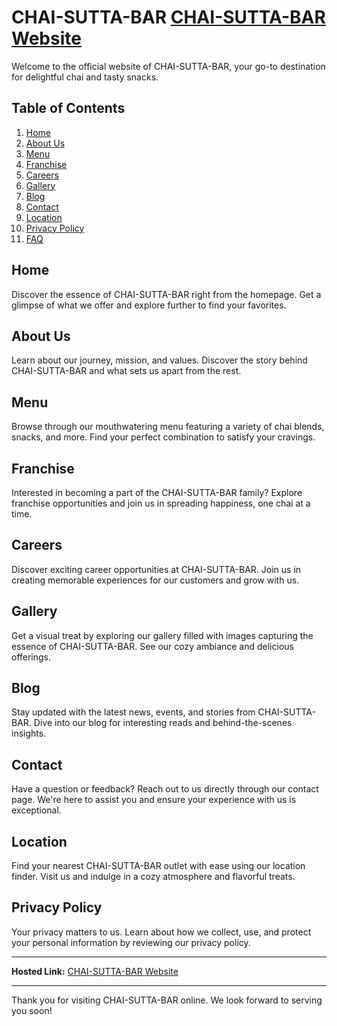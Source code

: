 
# CHAI-SUTTA-BAR [CHAI-SUTTA-BAR Website](https://jessicadollz.github.io/Chai-Sutta-Bar/)

Welcome to the official website of CHAI-SUTTA-BAR, your go-to destination for delightful chai and tasty snacks. 

## Table of Contents
1. [Home](./index.html)
2. [About Us](./About/about.html)
3. [Menu](./Menu/menu.html)
4. [Franchise](./Franchise/franchise.html)
5. [Careers](./careers.html)
6. [Gallery](./Gallery/gallery.html)
7. [Blog](./Blog/blog.html)
8. [Contact](./contact-fotter/contact.html)
9. [Location](#location)
10. [Privacy Policy](./Footer-Privacy/privacy.html)
11. [FAQ](./Footer-FAQ/faq.html)

## Home
Discover the essence of CHAI-SUTTA-BAR right from the homepage. Get a glimpse of what we offer and explore further to find your favorites.

## About Us 
Learn about our journey, mission, and values. Discover the story behind CHAI-SUTTA-BAR and what sets us apart from the rest.

## Menu 
Browse through our mouthwatering menu featuring a variety of chai blends, snacks, and more. Find your perfect combination to satisfy your cravings.

## Franchise 
Interested in becoming a part of the CHAI-SUTTA-BAR family? Explore franchise opportunities and join us in spreading happiness, one chai at a time.

## Careers 
Discover exciting career opportunities at CHAI-SUTTA-BAR. Join us in creating memorable experiences for our customers and grow with us.

## Gallery 
Get a visual treat by exploring our gallery filled with images capturing the essence of CHAI-SUTTA-BAR. See our cozy ambiance and delicious offerings.

## Blog 
Stay updated with the latest news, events, and stories from CHAI-SUTTA-BAR. Dive into our blog for interesting reads and behind-the-scenes insights.

## Contact 
Have a question or feedback? Reach out to us directly through our contact page. We're here to assist you and ensure your experience with us is exceptional.

## Location
Find your nearest CHAI-SUTTA-BAR outlet with ease using our location finder. Visit us and indulge in a cozy atmosphere and flavorful treats.

## Privacy Policy 
Your privacy matters to us. Learn about how we collect, use, and protect your personal information by reviewing our privacy policy.

---

**Hosted Link:** [CHAI-SUTTA-BAR Website](https://jessicadollz.github.io/Chai-Sutta-Bar/)

---

Thank you for visiting CHAI-SUTTA-BAR online. We look forward to serving you soon!
